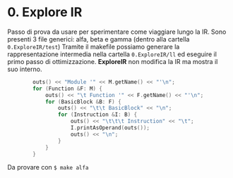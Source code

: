 # 0. Explore IR
Passo di prova da usare per sperimentare come viaggiare lungo la IR.
Sono presenti 3 file generici: alfa, beta e gamma (dentro alla cartella `0.ExploreIR/test`)
Tramite il makefile possiamo generare la rappresentazione intermedia nella cartella `0.ExploreIR/ll` ed eseguire il primo passo di ottimizzazione. **ExploreIR** non modifica la IR ma mostra il suo interno.
```cpp
        outs() << "Module '" << M.getName() << "'\n";
        for (Function &F: M) {
            outs() << "\t Function '" << F.getName() << "'\n";
            for (BasicBlock &B: F) {
                outs() << "\t\t BasicBlock" << "\n";
                for (Instruction &I: B) {
                    outs() << "\t\t\t Instruction" << "\t";
                    I.printAsOperand(outs());
                    outs() << "\n";
                }
            }
        }
```
Da provare con `$ make alfa`
